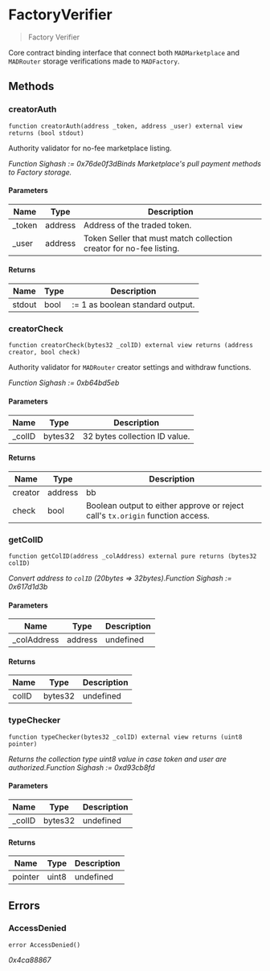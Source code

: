 # FactoryVerifier

> Factory Verifier

Core contract binding interface that connect both `MADMarketplace` and `MADRouter` storage verifications made to `MADFactory`.

## Methods

### creatorAuth

```solidity
function creatorAuth(address _token, address _user) external view returns (bool stdout)
```

Authority validator for no-fee marketplace listing.

_Function Sighash := 0x76de0f3dBinds Marketplace&#39;s pull payment methods to Factory storage._

#### Parameters

| Name    | Type    | Description                                                         |
| ------- | ------- | ------------------------------------------------------------------- |
| \_token | address | Address of the traded token.                                        |
| \_user  | address | Token Seller that must match collection creator for no-fee listing. |

#### Returns

| Name   | Type | Description                      |
| ------ | ---- | -------------------------------- |
| stdout | bool | := 1 as boolean standard output. |

### creatorCheck

```solidity
function creatorCheck(bytes32 _colID) external view returns (address creator, bool check)
```

Authority validator for `MADRouter` creator settings and withdraw functions.

_Function Sighash := 0xb64bd5eb_

#### Parameters

| Name    | Type    | Description                   |
| ------- | ------- | ----------------------------- |
| \_colID | bytes32 | 32 bytes collection ID value. |

#### Returns

| Name    | Type    | Description                                                                        |
| ------- | ------- | ---------------------------------------------------------------------------------- |
| creator | address | bb                                                                                 |
| check   | bool    | Boolean output to either approve or reject call&#39;s `tx.origin` function access. |

### getColID

```solidity
function getColID(address _colAddress) external pure returns (bytes32 colID)
```

_Convert address to `colID` (20bytes =&gt; 32bytes).Function Sighash := 0x617d1d3b_

#### Parameters

| Name         | Type    | Description |
| ------------ | ------- | ----------- |
| \_colAddress | address | undefined   |

#### Returns

| Name  | Type    | Description |
| ----- | ------- | ----------- |
| colID | bytes32 | undefined   |

### typeChecker

```solidity
function typeChecker(bytes32 _colID) external view returns (uint8 pointer)
```

_Returns the collection type uint8 value in case token and user are authorized.Function Sighash := 0xd93cb8fd_

#### Parameters

| Name    | Type    | Description |
| ------- | ------- | ----------- |
| \_colID | bytes32 | undefined   |

#### Returns

| Name    | Type  | Description |
| ------- | ----- | ----------- |
| pointer | uint8 | undefined   |

## Errors

### AccessDenied

```solidity
error AccessDenied()
```

_0x4ca88867_
